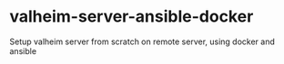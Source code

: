 # valheim-server-ansible-docker
Setup valheim server from scratch on remote server, using docker and ansible
